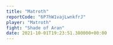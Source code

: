 ```yaml
---
title: "Matroth"
reportCode: "6P7hW1vajLwnkfrJ"
player: "Matroth"
fight: "Shade of Aran"
date: 2021-10-01T19:23:51.380000+00:00
---
```

